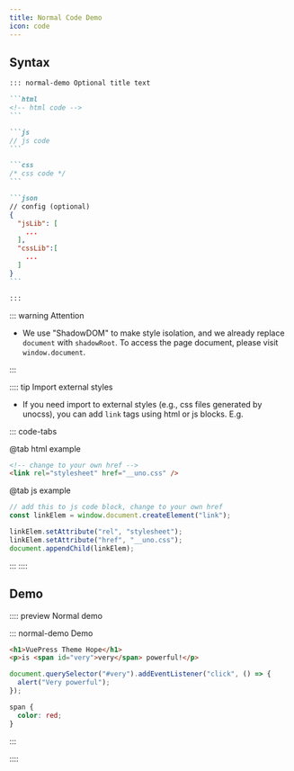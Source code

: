 ```yaml
---
title: Normal Code Demo
icon: code
---
```


## Syntax

<!-- #region syntax -->

````md
::: normal-demo Optional title text

```html
<!-- html code -->
```

```js
// js code
```

```css
/* css code */
```

```json
// config (optional)
{
  "jsLib": [
    ...
  ],
  "cssLib":[
    ...
  ]
}
```

:::
````

<!-- #endregion syntax -->

::: warning Attention

- We use "ShadowDOM" to make style isolation, and we already replace `document` with `shadowRoot`. To access the page document, please visit `window.document`.

:::

:::: tip Import external styles

- If you need import to external styles (e.g., css files generated by unocss), you can add `link` tags using html or js blocks. E.g.

::: code-tabs

@tab html example

```html
<!-- change to your own href -->
<link rel="stylesheet" href="__uno.css" />
```

@tab js example

```js
// add this to js code block, change to your own href
const linkElem = window.document.createElement("link");

linkElem.setAttribute("rel", "stylesheet");
linkElem.setAttribute("href", "__uno.css");
document.appendChild(linkElem);
```

:::
::::

## Demo

<!-- #region demo -->

:::: preview Normal demo

::: normal-demo Demo

```html
<h1>VuePress Theme Hope</h1>
<p>is <span id="very">very</span> powerful!</p>
```

```js
document.querySelector("#very").addEventListener("click", () => {
  alert("Very powerful");
});
```

```css
span {
  color: red;
}
```

:::

::::

<!-- #endregion demo -->
